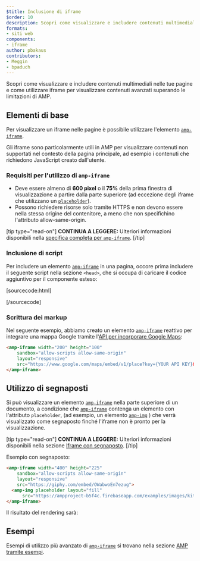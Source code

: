 ```yaml
---
$title: Inclusione di iframe
$order: 10
description: Scopri come visualizzare e includere contenuti multimediali nelle tue pagine e come utilizzare iframe per visualizzare contenuti avanzati superando le limitazioni di AMP.
formats:
- siti web
components:
- iframe
author: pbakaus
contributors:
- Meggin
- bpaduch
---
```


Scopri come visualizzare e includere contenuti multimediali nelle tue pagine e come utilizzare iframe per visualizzare contenuti avanzati superando le limitazioni di AMP.

## Elementi di base

Per visualizzare un iframe nelle pagine è possibile utilizzare l'elemento [`amp-iframe`](../../../../documentation/components/reference/amp-iframe.md).

Gli iframe sono particolarmente utili in AMP per visualizzare contenuti non supportati nel contesto della pagina principale, ad esempio i contenuti che richiedono JavaScript creato dall'utente.

### Requisiti per l'utilizzo di `amp-iframe`

- Deve essere almeno di **600 pixel** o il **75%** della prima finestra di visualizzazione a partire dalla parte superiore (ad eccezione degli iframe che utilizzano un [`placeholder`](#using-placeholders)).
- Possono richiedere risorse solo tramite HTTPS e non devono essere nella stessa origine del contenitore, a meno che non specifichino l'attributo allow-same-origin.

[tip type="read-on"] **CONTINUA A LEGGERE:** Ulteriori informazioni disponibili nella [specifica completa per `amp-iframe`](../../../../documentation/components/reference/amp-iframe.md). [/tip]

### Inclusione di script

Per includere un elemento [`amp-iframe`](../../../../documentation/components/reference/amp-iframe.md) in una pagina, occore prima includere il seguente script nella sezione `<head>`, che si occupa di caricare il codice aggiuntivo per il componente esteso:

[sourcecode:html]

<script async custom-element="amp-iframe"<br>  src="https://cdn.ampproject.org/v0/amp-iframe-0.1.js"></script>

[/sourcecode]

### Scrittura dei markup

Nel seguente esempio, abbiamo creato un elemento [`amp-iframe`](../../../../documentation/components/reference/amp-iframe.md) reattivo per integrare una mappa Google tramite l'[API per incorporare Google Maps](https://developers.google.com/maps/documentation/embed/guide):

```html
<amp-iframe width="200" height="100"
    sandbox="allow-scripts allow-same-origin"
    layout="responsive"
    src="https://www.google.com/maps/embed/v1/place?key={YOUR API KEY}&q=europe">
</amp-iframe>
```

## Utilizzo di segnaposti <a name="using-placeholders"></a>

Si può visualizzare un elemento [`amp-iframe`](../../../../documentation/components/reference/amp-iframe.md) nella parte superiore di un documento, a condizione che [`amp-iframe`](../../../../documentation/components/reference/amp-iframe.md) contenga un elemento con l'attributo `placeholder`, (ad esempio, un elemento [`amp-img`](../../../../documentation/components/reference/amp-img.md) ) che verrà visualizzato come segnaposto finché l'iframe non è pronto per la visualizzazione.

[tip type="read-on"] **CONTINUA A LEGGERE:** Ulteriori informazioni disponibili nella sezione [Iframe con segnaposto](../../../../documentation/components/reference/amp-iframe.md#iframe-with-placeholder). [/tip]

Esempio con segnaposto:

```html
<amp-iframe width="400" height="225"
    sandbox="allow-scripts allow-same-origin"
    layout="responsive"
    src="https://giphy.com/embed/OWabwoEn7ezug">
  <amp-img placeholder layout="fill"
      src="https://ampproject-b5f4c.firebaseapp.com/examples/images/kittens-biting.jpg"></amp-img>
</amp-iframe>
```

Il risultato del rendering sarà:

<amp-iframe width="400" height="225" sandbox="allow-scripts allow-same-origin" layout="responsive" src="https://giphy.com/embed/OWabwoEn7ezug">
<amp-img placeholder layout="fill" src="https://ampproject-b5f4c.firebaseapp.com/examples/images/kittens-biting.jpg"></amp-img>
</amp-iframe>

## Esempi

Esempi di utilizzo più avanzato di [`amp-iframe`](../../../../documentation/components/reference/amp-iframe.md) si trovano nella sezione [AMP tramite esempi](../../../../documentation/examples/documentation/amp-iframe.html).
